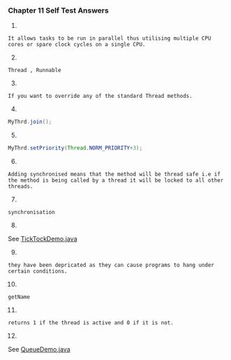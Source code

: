 ### Chapter 11 Self Test Answers

1) 
	
	It allows tasks to be run in parallel thus utilising multiple CPU cores or spare clock cycles on a single CPU. 

2)

	Thread , Runnable
	
3)

	If you want to override any of the standard Thread methods.
	
4)

```java
MyThrd.join();
```
	
5)

```java
MyThrd.setPriority(Thread.NORM_PRIORITY+3);
```	
	
6)

	Adding synchronised means that the method will be thread safe i.e if the method is being called by a thread it will be locked to all other threads.
	
7)

	synchronisation
	
8)

See [TickTockDemo.java](src/TicTockDemo.java)

9)

	they have been depricated as they can cause programs to hang under certain conditions.
	
10)

	getName
	
11)

	returns 1 if the thread is active and 0 if it is not.
	
12)
	
See [QueueDemo.java](src/QueueDemo.java)
